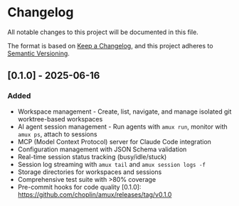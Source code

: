 # Changelog

All notable changes to this project will be documented in this file.

The format is based on [Keep a Changelog](https://keepachangelog.com/en/1.1.0/),
and this project adheres to [Semantic Versioning](https://semver.org/spec/v2.0.0.html).

## [0.1.0] - 2025-06-16

### Added

- Workspace management - Create, list, navigate, and manage isolated git worktree-based workspaces
- AI agent session management - Run agents with `amux run`, monitor with `amux ps`, attach to sessions
- MCP (Model Context Protocol) server for Claude Code integration
- Configuration management with JSON Schema validation
- Real-time session status tracking (busy/idle/stuck)
- Session log streaming with `amux tail` and `amux session logs -f`
- Storage directories for workspaces and sessions
- Comprehensive test suite with >80% coverage
- Pre-commit hooks for code quality
[0.1.0]: https://github.com/choplin/amux/releases/tag/v0.1.0
